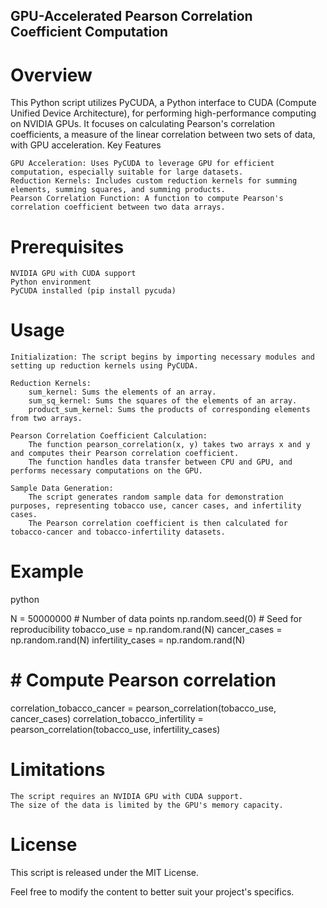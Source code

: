 ## GPU-Accelerated Pearson Correlation Coefficient Computation
# Overview

This Python script utilizes PyCUDA, a Python interface to CUDA (Compute Unified Device Architecture), for performing high-performance computing on NVIDIA GPUs. It focuses on calculating Pearson's correlation coefficients, a measure of the linear correlation between two sets of data, with GPU acceleration.
Key Features

    GPU Acceleration: Uses PyCUDA to leverage GPU for efficient computation, especially suitable for large datasets.
    Reduction Kernels: Includes custom reduction kernels for summing elements, summing squares, and summing products.
    Pearson Correlation Function: A function to compute Pearson's correlation coefficient between two data arrays.

# Prerequisites

    NVIDIA GPU with CUDA support
    Python environment
    PyCUDA installed (pip install pycuda)

# Usage

    Initialization: The script begins by importing necessary modules and setting up reduction kernels using PyCUDA.

    Reduction Kernels:
        sum_kernel: Sums the elements of an array.
        sum_sq_kernel: Sums the squares of the elements of an array.
        product_sum_kernel: Sums the products of corresponding elements from two arrays.

    Pearson Correlation Coefficient Calculation:
        The function pearson_correlation(x, y) takes two arrays x and y and computes their Pearson correlation coefficient.
        The function handles data transfer between CPU and GPU, and performs necessary computations on the GPU.

    Sample Data Generation:
        The script generates random sample data for demonstration purposes, representing tobacco use, cancer cases, and infertility cases.
        The Pearson correlation coefficient is then calculated for tobacco-cancer and tobacco-infertility datasets.

# Example

python

N = 50000000  # Number of data points
np.random.seed(0)  # Seed for reproducibility
tobacco_use = np.random.rand(N)
cancer_cases = np.random.rand(N)
infertility_cases = np.random.rand(N)

# # Compute Pearson correlation
correlation_tobacco_cancer = pearson_correlation(tobacco_use, cancer_cases)
correlation_tobacco_infertility = pearson_correlation(tobacco_use, infertility_cases)

# Limitations

    The script requires an NVIDIA GPU with CUDA support.
    The size of the data is limited by the GPU's memory capacity.

# License

This script is released under the MIT License.

Feel free to modify the content to better suit your project's specifics.
